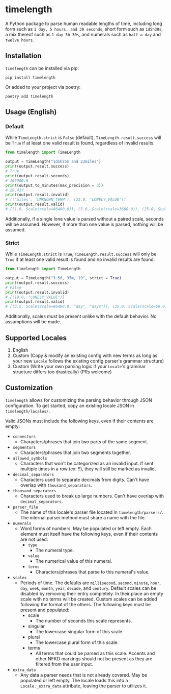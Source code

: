 # timelength
A Python package to parse human readable lengths of time, including long form such as `1 day, 5 hours, and 30 seconds`, short form such as `1d5h30s`, a mix thereof such as `1 day 5h 30s`, and numerals such as `half a day` and `twelve hours`.

## Installation
`timelength` can be installed via pip:
```
pip install timelength
```
Or added to your project via poetry:
```
poetry add timelength
```

## Usage (English)
### Default
While `TimeLength.strict` is `False` (default), `TimeLength.result.success` will be `True` if at least one valid result is found, regardless of invalid results.
```python
from timelength import TimeLength

output = TimeLength("1d5h25m and 23miles")
print(output.result.success)
# True
print(output.result.seconds)
# 105900.0
print(output.to_minutes(max_precision = 3))
# 29.417
print(output.result.invalid)
# [('miles', 'UNKNOWN_TERM'), (23.0, 'LONELY_VALUE')]
print(output.result.valid)
# [(1.0, Scale(scale=86400.0)), (5.0, Scale(scale=3600.0)), (25.0, Scale(scale=60.0))]
```
Additionally, if a single lone value is parsed without a paired scale, seconds will be assumed. However, if more than one value is parsed, nothing will be assumed.
### Strict
While `TimeLength.strict` is `True`, `TimeLength.result.success` will only be `True` if at least one valid result is found and no invalid results are found.
```python
from timelength import TimeLength

output = TimeLength("3.5d, 35m, 19", strict = True)
print(output.result.success)
# False
print(output.result.invalid)
# [(19.0, "LONELY_VALUE")]
print(output.result.valid)
# [(3.5, Scale(scale=86400.0, "day", "days")), (35.0, Scale(scale=60.0, "minute", "minutes"))]
```
Additionally, scales must be present unlike with the default behavior. No assumptions will be made.

## Supported Locales
1. English
2. Custom (Copy & modify an existing config with new terms as long as your new `Locale` follows the existing config parser's grammar structure)
3. Custom (Write your own parsing logic if your `Locale`'s grammar structure differs too drastically) (PRs welcome)

## Customization
`timelength` allows for customizing the parsing behavior through JSON configuration. To get started, copy an existing locale JSON in `timelength/locales/`.

Valid JSONs must include the following keys, even if their contents are empty: 
- `connectors`
  - Characters/phrases that join two parts of the same segment.
- `segmentors`
  - Characters/phrases that join two segments together.
- `allowed_symbols`
  - Characters that won't be categorized as an invalid input. If sent multiple times in a row (ex: !!), they will still be marked as invalid.
- `decimal_separators`
  - Characters used to separate decimals from digits. Can't have overlap with `thousand_separators`.
- `thousand_separators`
  - Characters used to break up large numbers. Can't have overlap with `decimal_separators`.
- `parser_file`
  - The name of this locale's parser file located in `timelength/parsers/`. The internal parser method must share a name with the file.
- `numerals`
  - Word forms of numbers. May be populated or left empty. Each element must itself have the following keys, even if their contents are not used:
    - `type`
      - The numeral type.
    - `value`
      - The numerical value of this numeral.
    - `terms`
      - Characters/phrases that parse to this numeral's value.
- `scales`
  - Periods of time. The defaults are `millisecond`, `second`, `minute`, `hour`, `day`, `week`, `month`, `year`, `decade`, and `century`. Default scales can be disabled by removing their entry completely. In their place an empty scale with no terms will be created. Custom scales can be added following the format of the others. The following keys must be present and populated:
    - scale
      - The number of seconds this scale represents.
    - singular
      - The lowercase singular form of this scale.
    - plural
      - The lowercase plural form of this scale.
    - terms
      - All terms that could be parsed as this scale. Accents and other NFKD markings should not be present as they are filtered from the user input.
- `extra_data`
  - Any data a parser needs that is not already covered. May be populated or left empty. The locale loads this into a `Locale._extra_data` attribute, leaving the parser to utilizes it.
